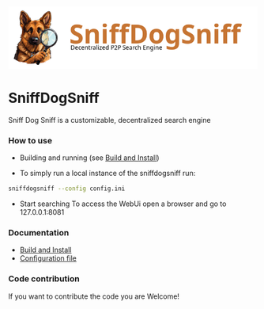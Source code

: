 ![SniffDogSniff logo](webui/static/sds_header.png "Logo")

# SniffDogSniff
Sniff Dog Sniff is a customizable, decentralized search engine

### How to use
* Building and running (see [Build and Install](docs/build.md))

* To simply run a local instance of the sniffdogsniff run:
```bash
sniffdogsniff --config config.ini
```
* Start searching
To access the WebUi open a browser and go to 127.0.0.1:8081

### Documentation
* [Build and Install](docs/build.md)
* [Configuration file](docs/config_file.md)

### Code contribution
If you want to contribute the code you are Welcome!

